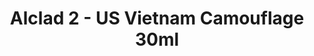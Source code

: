 ---
layout: product
title: "Alclad 2 - US Vietnam Camouflage 30ml"
price: "TBA" 
desc: "Metalizer boja"
img_path: "/assets/img/ALCESET019.webp"
brand: "N/A"
available: false
special_offer: false
new: false
soon: false
cat: "040000"
subcat: "040300"
subsubcat: "0N/A"
sifra: "ALCESET019"
popular: false
spec: false
---